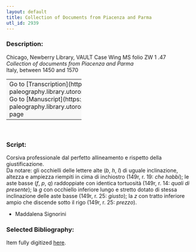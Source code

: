 ```yaml
---
layout: default
title: Collection of Documents from Piacenza and Parma
utl_id: 2939
---
```


### Description:

Chicago, Newberry Library, VAULT Case Wing MS folio ZW 1 .47<br>
_Collection of documents from Piacenza and Parma_<br>
Italy, between 1450 and 1570

<table border="0.5" cellpadding="1" cellspacing="1" style="width: 200px; background-color:#F8F8F8;"><tbody><tr><td>Go to [Transcription](https://italian-paleography.library.utoronto.ca/content/transcript_IP_032)<br>
Go to [Manuscript](https://italian-paleography.library.utoronto.ca/islandora/object/italianpaleography%3AIP_032) page</td></tr></tbody></table> 

### Script:

Corsiva professionale dal perfetto allineamento e rispetto della giustificazione.<br>
Da notare: gli occhielli delle lettere alte (_b_, _h_, _l_) di uguale inclinazione, altezza e ampiezza riempiti in cima di inchiostro (149r, r. 19: _che_ _habbi_); le aste basse (_f_, _p_, _q_) raddoppiate con identica tortuosità (149r, r. 14: _quali di presente_); la _g_ con occhiello inferiore lungo e stretto dotato di stessa inclinazione delle aste basse (149r, r. 25: _giusto_); la _z_ con tratto inferiore ampio che discende sotto il rigo (149r, r. 25: _prezzo_).<br>
- Maddalena Signorini

### Selected Bibliography:

Item fully digitized [here](http://collections.carli.illinois.edu/cdm/ref/collection/nby_dig/id/14099).

